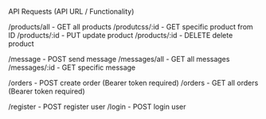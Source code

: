 API Requests
(API URL / Functionality)

/products/all - GET all products
/produtcss/:id - GET specific product from ID
/products/:id - PUT update product
/products/:id - DELETE delete product

/message - POST send message
/messages/all - GET all messages
/messages/:id - GET specific message

/orders - POST create order (Bearer token required)
/orders - GET all orders (Bearer token required)

/register - POST register user
/login - POST login user
